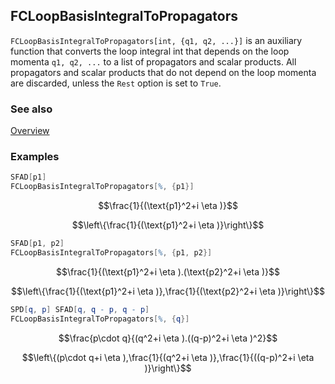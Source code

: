 ## FCLoopBasisIntegralToPropagators

`FCLoopBasisIntegralToPropagators[int, {q1, q2, ...}]` is an auxiliary function that converts the loop integral int that depends on the loop momenta `q1, q2, ...` to a list of propagators and scalar products. All propagators and scalar products that do not depend on the loop momenta are discarded, unless the `Rest` option is set to `True`.

### See also

[Overview](Extra/FeynCalc.md)

### Examples

```mathematica
SFAD[p1]
FCLoopBasisIntegralToPropagators[%, {p1}]
```

$$\frac{1}{(\text{p1}^2+i \eta )}$$

$$\left\{\frac{1}{(\text{p1}^2+i \eta )}\right\}$$

```mathematica
SFAD[p1, p2]
FCLoopBasisIntegralToPropagators[%, {p1, p2}]
```

$$\frac{1}{(\text{p1}^2+i \eta ).(\text{p2}^2+i \eta )}$$

$$\left\{\frac{1}{(\text{p1}^2+i \eta )},\frac{1}{(\text{p2}^2+i \eta )}\right\}$$

```mathematica
SPD[q, p] SFAD[q, q - p, q - p]
FCLoopBasisIntegralToPropagators[%, {q}]
```

$$\frac{p\cdot q}{(q^2+i \eta ).((q-p)^2+i \eta )^2}$$

$$\left\{(p\cdot q+i \eta ),\frac{1}{(q^2+i \eta )},\frac{1}{((q-p)^2+i \eta )}\right\}$$